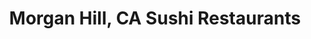 ---
layout: city
title: Morgan Hill, CA Sushi Restaurants
permalink: /california/morgan-hill/
stateAbbr: CA
stateName: California
cityName: Morgan Hill

---